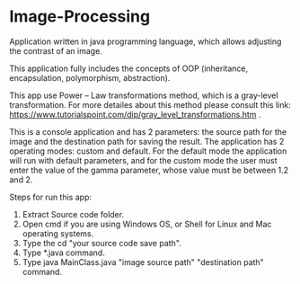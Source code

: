 # Image-Processing
Application written in java programming language, which allows adjusting the contrast of an image.

This application fully includes the concepts of OOP (inheritance, encapsulation, polymorphism, abstraction).

This app use Power – Law transformations method, which is a gray-level transformation. For more detailes about this method please consult this link: https://www.tutorialspoint.com/dip/gray_level_transformations.htm .

This is a console application and has 2 parameters: the source path for the image and the destination path for saving the result. The application has 2 operating modes: custom and default. For the default mode the application will run with default parameters, and for the custom mode the user must enter the value of the gamma parameter, whose value must be between 1.2 and 2.

Steps for run this app:
1. Extract Source code folder.
2. Open cmd if you are using Windows OS, or Shell for Linux and Mac operating systems.
3. Type the cd "your source code save path".
4. Type *.java command.
5. Type java MainClass.java "image source path" "destination path" command.
